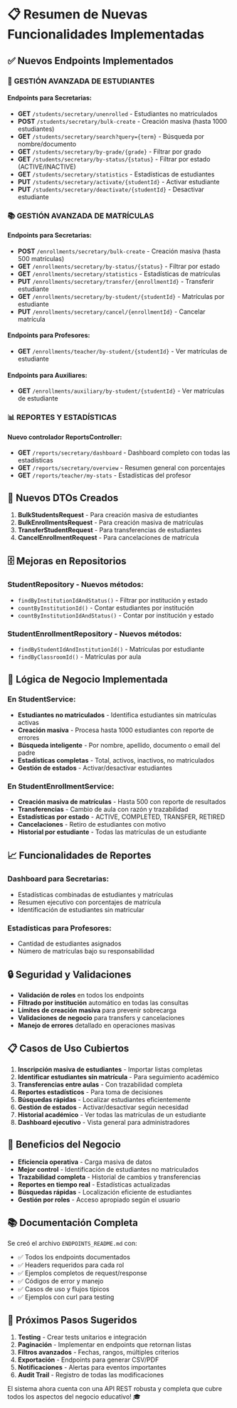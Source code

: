 # 📋 Resumen de Nuevas Funcionalidades Implementadas

## ✅ Nuevos Endpoints Implementados

### 👥 **GESTIÓN AVANZADA DE ESTUDIANTES**

#### Endpoints para Secretarias:
- **GET** `/students/secretary/unenrolled` - Estudiantes no matriculados
- **POST** `/students/secretary/bulk-create` - Creación masiva (hasta 1000 estudiantes)
- **GET** `/students/secretary/search?query={term}` - Búsqueda por nombre/documento
- **GET** `/students/secretary/by-grade/{grade}` - Filtrar por grado
- **GET** `/students/secretary/by-status/{status}` - Filtrar por estado (ACTIVE/INACTIVE)
- **GET** `/students/secretary/statistics` - Estadísticas de estudiantes
- **PUT** `/students/secretary/activate/{studentId}` - Activar estudiante
- **PUT** `/students/secretary/deactivate/{studentId}` - Desactivar estudiante

### 📚 **GESTIÓN AVANZADA DE MATRÍCULAS**

#### Endpoints para Secretarias:
- **POST** `/enrollments/secretary/bulk-create` - Creación masiva (hasta 500 matrículas)
- **GET** `/enrollments/secretary/by-status/{status}` - Filtrar por estado
- **GET** `/enrollments/secretary/statistics` - Estadísticas de matrículas
- **PUT** `/enrollments/secretary/transfer/{enrollmentId}` - Transferir estudiante
- **GET** `/enrollments/secretary/by-student/{studentId}` - Matrículas por estudiante
- **PUT** `/enrollments/secretary/cancel/{enrollmentId}` - Cancelar matrícula

#### Endpoints para Profesores:
- **GET** `/enrollments/teacher/by-student/{studentId}` - Ver matrículas de estudiante

#### Endpoints para Auxiliares:
- **GET** `/enrollments/auxiliary/by-student/{studentId}` - Ver matrículas de estudiante

### 📊 **REPORTES Y ESTADÍSTICAS**

#### Nuevo controlador ReportsController:
- **GET** `/reports/secretary/dashboard` - Dashboard completo con todas las estadísticas
- **GET** `/reports/secretary/overview` - Resumen general con porcentajes
- **GET** `/reports/teacher/my-stats` - Estadísticas del profesor

## 🔧 **Nuevos DTOs Creados**

1. **BulkStudentsRequest** - Para creación masiva de estudiantes
2. **BulkEnrollmentsRequest** - Para creación masiva de matrículas  
3. **TransferStudentRequest** - Para transferencias de estudiantes
4. **CancelEnrollmentRequest** - Para cancelaciones de matrícula

## 🗄️ **Mejoras en Repositorios**

### StudentRepository - Nuevos métodos:
- `findByInstitutionIdAndStatus()` - Filtrar por institución y estado
- `countByInstitutionId()` - Contar estudiantes por institución
- `countByInstitutionIdAndStatus()` - Contar por institución y estado

### StudentEnrollmentRepository - Nuevos métodos:
- `findByStudentIdAndInstitutionId()` - Matrículas por estudiante
- `findByClassroomId()` - Matrículas por aula

## 💼 **Lógica de Negocio Implementada**

### En StudentService:
- **Estudiantes no matriculados** - Identifica estudiantes sin matrículas activas
- **Creación masiva** - Procesa hasta 1000 estudiantes con reporte de errores
- **Búsqueda inteligente** - Por nombre, apellido, documento o email del padre
- **Estadísticas completas** - Total, activos, inactivos, no matriculados
- **Gestión de estados** - Activar/desactivar estudiantes

### En StudentEnrollmentService:
- **Creación masiva de matrículas** - Hasta 500 con reporte de resultados  
- **Transferencias** - Cambio de aula con razón y trazabilidad
- **Estadísticas por estado** - ACTIVE, COMPLETED, TRANSFER, RETIRED
- **Cancelaciones** - Retiro de estudiantes con motivo
- **Historial por estudiante** - Todas las matrículas de un estudiante

## 📈 **Funcionalidades de Reportes**

### Dashboard para Secretarias:
- Estadísticas combinadas de estudiantes y matrículas
- Resumen ejecutivo con porcentajes de matrícula
- Identificación de estudiantes sin matricular

### Estadísticas para Profesores:
- Cantidad de estudiantes asignados
- Número de matrículas bajo su responsabilidad

## 🔒 **Seguridad y Validaciones**

- **Validación de roles** en todos los endpoints
- **Filtrado por institución** automático en todas las consultas
- **Límites de creación masiva** para prevenir sobrecarga
- **Validaciones de negocio** para transfers y cancelaciones
- **Manejo de errores** detallado en operaciones masivas

## 📋 **Casos de Uso Cubiertos**

1. **Inscripción masiva de estudiantes** - Importar listas completas
2. **Identificar estudiantes sin matrícula** - Para seguimiento académico
3. **Transferencias entre aulas** - Con trazabilidad completa
4. **Reportes estadísticos** - Para toma de decisiones
5. **Búsquedas rápidas** - Localizar estudiantes eficientemente
6. **Gestión de estados** - Activar/desactivar según necesidad
7. **Historial académico** - Ver todas las matrículas de un estudiante
8. **Dashboard ejecutivo** - Vista general para administradores

## 🎯 **Beneficios del Negocio**

- **Eficiencia operativa** - Carga masiva de datos
- **Mejor control** - Identificación de estudiantes no matriculados
- **Trazabilidad completa** - Historial de cambios y transferencias  
- **Reportes en tiempo real** - Estadísticas actualizadas
- **Búsquedas rápidas** - Localización eficiente de estudiantes
- **Gestión por roles** - Acceso apropiado según el usuario

## 📚 **Documentación Completa**

Se creó el archivo `ENDPOINTS_README.md` con:
- ✅ Todos los endpoints documentados
- ✅ Headers requeridos para cada rol
- ✅ Ejemplos completos de request/response
- ✅ Códigos de error y manejo
- ✅ Casos de uso y flujos típicos
- ✅ Ejemplos con curl para testing

## 🚀 **Próximos Pasos Sugeridos**

1. **Testing** - Crear tests unitarios e integración
2. **Paginación** - Implementar en endpoints que retornan listas
3. **Filtros avanzados** - Fechas, rangos, múltiples criterios
4. **Exportación** - Endpoints para generar CSV/PDF
5. **Notificaciones** - Alertas para eventos importantes
6. **Audit Trail** - Registro de todas las modificaciones

El sistema ahora cuenta con una API REST robusta y completa que cubre todos los aspectos del negocio educativo! 🎓